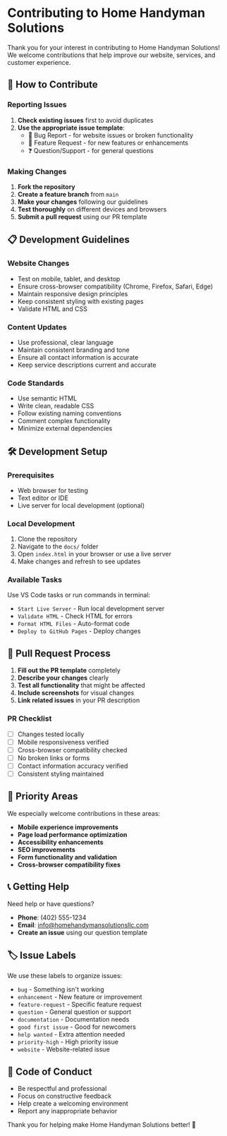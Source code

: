 # Contributing to Home Handyman Solutions

Thank you for your interest in contributing to Home Handyman Solutions! We welcome contributions that help improve our website, services, and customer experience.

## 🚀 How to Contribute

### Reporting Issues
1. **Check existing issues** first to avoid duplicates
2. **Use the appropriate issue template**:
   - 🐛 Bug Report - for website issues or broken functionality
   - 🚀 Feature Request - for new features or enhancements
   - ❓ Question/Support - for general questions

### Making Changes
1. **Fork the repository**
2. **Create a feature branch** from `main`
3. **Make your changes** following our guidelines
4. **Test thoroughly** on different devices and browsers
5. **Submit a pull request** using our PR template

## 📋 Development Guidelines

### Website Changes
- Test on mobile, tablet, and desktop
- Ensure cross-browser compatibility (Chrome, Firefox, Safari, Edge)
- Maintain responsive design principles
- Keep consistent styling with existing pages
- Validate HTML and CSS

### Content Updates
- Use professional, clear language
- Maintain consistent branding and tone
- Ensure all contact information is accurate
- Keep service descriptions current and accurate

### Code Standards
- Use semantic HTML
- Write clean, readable CSS
- Follow existing naming conventions
- Comment complex functionality
- Minimize external dependencies

## 🛠️ Development Setup

### Prerequisites
- Web browser for testing
- Text editor or IDE
- Live server for local development (optional)

### Local Development
1. Clone the repository
2. Navigate to the `docs/` folder
3. Open `index.html` in your browser or use a live server
4. Make changes and refresh to see updates

### Available Tasks
Use VS Code tasks or run commands in terminal:
- `Start Live Server` - Run local development server
- `Validate HTML` - Check HTML for errors
- `Format HTML Files` - Auto-format code
- `Deploy to GitHub Pages` - Deploy changes

## 📝 Pull Request Process

1. **Fill out the PR template** completely
2. **Describe your changes** clearly
3. **Test all functionality** that might be affected
4. **Include screenshots** for visual changes
5. **Link related issues** in your PR description

### PR Checklist
- [ ] Changes tested locally
- [ ] Mobile responsiveness verified
- [ ] Cross-browser compatibility checked
- [ ] No broken links or forms
- [ ] Contact information accuracy verified
- [ ] Consistent styling maintained

## 🎯 Priority Areas

We especially welcome contributions in these areas:
- **Mobile experience improvements**
- **Page load performance optimization**
- **Accessibility enhancements**
- **SEO improvements**
- **Form functionality and validation**
- **Cross-browser compatibility fixes**

## 📞 Getting Help

Need help or have questions?
- **Phone**: (402) 555-1234
- **Email**: info@homehandymansolutionsllc.com
- **Create an issue** using our question template

## 🏷️ Issue Labels

We use these labels to organize issues:
- `bug` - Something isn't working
- `enhancement` - New feature or improvement
- `feature-request` - Specific feature request
- `question` - General question or support
- `documentation` - Documentation needs
- `good first issue` - Good for newcomers
- `help wanted` - Extra attention needed
- `priority-high` - High priority issue
- `website` - Website-related issue

## 📜 Code of Conduct

- Be respectful and professional
- Focus on constructive feedback
- Help create a welcoming environment
- Report any inappropriate behavior

Thank you for helping make Home Handyman Solutions better! 🔨
